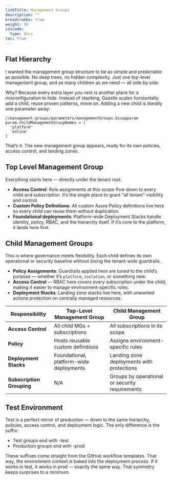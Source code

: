 ```yaml
---
linkTitle: Management Groups
description: ""
breadcrumbs: true
weight: 99
cascade:
  type: docs
toc: true
---
```



## Flat Hierarchy

I wanted the management group structure to be as simple and predictable as possible. No deep trees, no hidden complexity. Just one top-level management group, and as many children as we need — all side by side.

Why? Because every extra layer you nest is another place for a misconfiguration to hide. Instead of stacking, Gazelle scales horizontally: add a child, reuse proven patterns, move on. Adding a new child is literally one parameter away:
```bicep
//management-groups/parameters/managementGroups.bicepparam  
param childManagementGroupNames = [
  'platform'
  'online'
]
```
That’s it. The new management group appears, ready for its own policies, access control, and landing zones.

## Top Level Management Group

Everything starts here — directly under the tenant root.

- **Access Control**: Role assignments at this scope flow down to every child and subscription. It’s the single place to grant “all tenant” visibility and control.
- **Custom Policy Definitions**: All custom Azure Policy definitions live here so every child can reuse them without duplication.
- **Foundational deployments**: Platform-wide Deployment Stacks handle identity, policy, RBAC, and the hierarchy itself. If it’s core to the platform, it lands here first.

## Child Management Groups

This is where governance meets flexibility. Each child defines its own operational or security baseline without losing the tenant-wide guardrails.

- **Policy Assignments**: Guardrails applied here are tuned to the child’s purpose — whether it’s `platform`, ``isolation``, or something new.
- **Access Control** — RBAC here covers every subscription under the child, making it easier to manage environment-specific roles.
- **Deployment Stacks**: Landing zone stacks live here, with unwanted actions protection on centrally managed resources.


| Responsibility        | Top-Level Management Group | Child Management Group |
|-----------------------|----------------------------|------------------------|
| **Access Control**    | All child MGs + subscriptions	 | All subscriptions in its scope |
| **Policy**            | Hosts reusable custom definitions	| Assigns environment-specific rules |
| **Deployment Stacks** | Foundational, platform-wide deployments	| Landing zone deployments with protections |
| **Subscription Grouping** | N/A | Groups by operational or security requirements |

## Test Environment

Test is a perfect mirror of production — down to the same hierarchy, policies, access control, and deployment logic. The only difference is the suffix:
- Test groups end with -test
- Production groups end with -prod

These suffixes come straight from the GitHub workflow templates. That way, the environment context is baked into the deployment process. If it works in test, it works in prod — exactly the same way. That symmetry keeps surprises to a minimum.